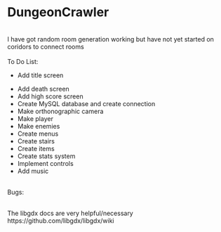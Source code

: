 # DungeonCrawler

<br>I have got random room generation working but have not yet started on coridors to connect rooms
<br>
<br>To Do List:
<br><ul><li>Add title screen</li>
<li>Add death screen</li>
<li>Add high score screen</li>
<li>Create MySQL database and create connection</li>
<li>Make orthonographic camera</li>
<li>Make player</li>
<li>Make enemies</li>
<li>Create menus</li>
<li>Create stairs</li>
<li>Create items</li>
<li>Create stats system</li>
<li>Implement controls</li>
<li>Add music</li></ul>
<br>Bugs:
<ul></ul>
<br>The libgdx docs are very helpful/necessary
<br>https://github.com/libgdx/libgdx/wiki
